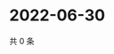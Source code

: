 # 2022-06-30

共 0 条

<!-- BEGIN WEIBO -->
<!-- 最后更新时间 Thu Jun 30 2022 18:01:37 GMT+0800 (China Standard Time) -->

<!-- END WEIBO -->
